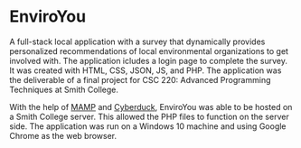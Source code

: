 # EnviroYou
A full-stack local application with a survey that dynamically provides personalized recommendations of local environmental organizations to get involved with. The application icludes a login page to complete the survey. It was created with HTML, CSS, JSON, JS, and PHP. The application was the deliverable of a final project for CSC 220: Advanced Programming Techniques at Smith College. 

With the help of [MAMP](https://www.mamp.info/en/windows/) and [Cyberduck](https://cyberduck.io/), EnviroYou was able to be hosted on a Smith College server. This allowed the PHP files to function on the server side. The application was run on a Windows 10 machine and using Google Chrome as the web browser.  